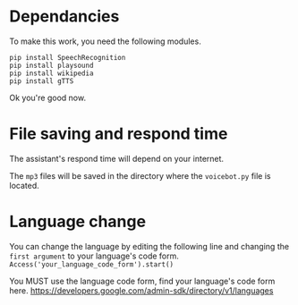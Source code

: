 # Dependancies

To make this work, you need the following modules.

```
pip install SpeechRecognition
pip install playsound
pip install wikipedia
pip install gTTS
```
Ok you're good now.

# File saving and respond time
The assistant's respond time will depend on your internet.

The `mp3` files will be saved in the directory where the `voicebot.py` file is located.

# Language change
You can change the language by editing the following line and changing the `first argument` to your language's code form. `Access('your_language_code_form').start()`

You MUST use the language code form, find your language's code form here. https://developers.google.com/admin-sdk/directory/v1/languages

